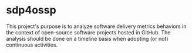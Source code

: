 # sdp4ossp
This project's purpose is to analyze software delivery metrics behaviors in the context of open-source software projects hosted in GitHub. The analysis should be done on a timeline basis when adopting (or not) continuous activities.
